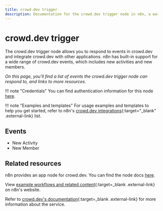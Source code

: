 ```yaml
---
title: crowd.dev trigger
description: Documentation for the crowd.dev trigger node in n8n, a workflow automation platform. Includes details of operations and configuration, and links to examples and credentials information.
---
```


# crowd.dev trigger

The crowd.dev trigger node allows you to respond to events in crowd.dev and integrate crowd.dev with other applications. n8n has built-in support for a wide range of crowd.dev events, which includes new activities and new members.

_On this page, you'll find a list of events the crowd.dev trigger node can respond to, and links to more resources._

!!! note "Credentials"
	You can find authentication information for this node [here](/integrations/builtin/credentials/crowddev/).


!!! note "Examples and templates"
	For usage examples and templates to help you get started, refer to n8n's [crowd.dev integrations](https://n8n.io/integrations/crowddev/){:target="_blank" .external-link} list.
	

## Events

* New Activity
* New Member

## Related resources

n8n provides an app node for crowd.dev. You can find the node docs [here](/integrations/builtin/app-nodes/n8n-nodes-base.crowddev/).

View [example workflows and related content](https://n8n.io/integrations/crowddev/){:target=_blank .external-link} on n8n's website.

Refer to [crowd.dev's documentation](https://docs.crowd.dev/reference/getting-started-with-crowd-dev-api){:target=_blank .external-link} for more information about the service.
